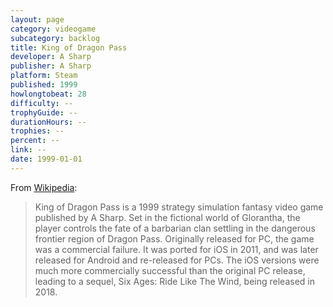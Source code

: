 ```yaml
---
layout: page
category: videogame
subcategory: backlog
title: King of Dragon Pass
developer: A Sharp
publisher: A Sharp
platform: Steam
published: 1999
howlongtobeat: 28
difficulty: --
trophyGuide: --
durationHours: --
trophies: --
percent: --
link: --
date: 1999-01-01
---
```


From [Wikipedia](https://en.wikipedia.org/wiki/King_of_Dragon_Pass):

> King of Dragon Pass is a 1999 strategy simulation fantasy video game published by A Sharp. Set in the fictional world of Glorantha, the player controls the fate of a barbarian clan settling in the dangerous frontier region of Dragon Pass. Originally released for PC, the game was a commercial failure. It was ported for iOS in 2011, and was later released for Android and re-released for PCs. The iOS versions were much more commercially successful than the original PC release, leading to a sequel, Six Ages: Ride Like The Wind, being released in 2018.
